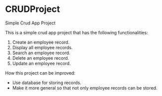 # CRUDProject
Simple Crud App Project

This is a simple crud app project that has the following functionalities:
1. Create an employee record.
2. Display all employee records.
3. Search an employee record.
4. Delete an employee record.
5. Update an employee record.

How this project can be improved:
<ul>
  <li>Use database for storing records.</li>
  <li>Make it more general so that not only employee records can be stored.</li>
</ul>
